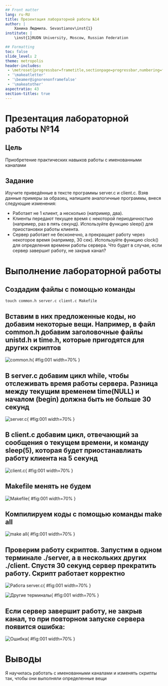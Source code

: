 ```yaml
---
## Front matter
lang: ru-RU
title: Презентация лабораторной работы №14
author: |
	Ханина Людмила. Sevastianov\inst{1}
institute: |
	\inst{1}RUDN University, Moscow, Russian Federation

## Formatting
toc: false
slide_level: 2
theme: metropolis
header-includes: 
 - \metroset{progressbar=frametitle,sectionpage=progressbar,numbering=fraction}
 - '\makeatletter'
 - '\beamer@ignorenonframefalse'
 - '\makeatother'
aspectratio: 43
section-titles: true
---
```


# Презентация лабораторной работы №14

## Цель

Приобретение практических навыков работы с именованными каналами

## Задание

Изучите приведённые в тексте программы server.c и client.c. Взяв данные примеры за образец, напишите аналогичные программы, внеся следующие изменения:
* Работает не 1 клиент, а несколько (например, два).
* Клиенты передают текущее время с некоторой периодичностью (например, раз в пять
секунд). Используйте функцию sleep() для приостановки работы клиента.
* Сервер работает не бесконечно, а прекращает работу через некоторое время (например, 30 сек). Используйте функцию clock() для определения времени работы сервера.
Что будет в случае, если сервер завершит работу, не закрыв канал?

# Выполнение лабораторной работы

## Создадим файлы с помощью команды
```
touch common.h server.c client.c Makefile
```

## Вставим в них предложенные коды, но добавим некоторые вещи. Например, в файл common.h добавим заголовочные файлы unistd.h и time.h, которые пригодятся для других скриптов

![common.h](image/common.png){ #fig:001 width=70% }

## В server.c добавим цикл while, чтобы отслеживать время работы сервера. Разница между текущим временем time(NULL) и началом (begin) должна быть не больше 30 секунд 

![server.c](image/server.png){ #fig:001 width=70% }

## В client.c добавим цикл, отвечающий за сообщения о текущем времени, и команду sleep(5), которая будет приостанавлиать работу клиента на 5 секунд

![client.c](image/client.png){ #fig:001 width=70% }

## Makefile менять не будем

![Makefile](image/Makefile.png){ #fig:001 width=70% }

## Компилируем коды с помощью команды make all

![make all](image/make.png){ #fig:001 width=70% }

## Проверим работу скриптов. Запустим в одном терминале ./server, а в нескольких других ./client. Спустя 30 секунд сервер прекратить работу. Скрипт работает корректно

![Работа server.c](image/1.1.png){ #fig:001 width=70% }

![Другие терминалы](image/1.2.png){ #fig:001 width=70% }

## Если сервер завершит работу, не закрыв канал, то при повторном запуске сервера появится ошибка: 

![Ошибка](image/3.png){ #fig:001 width=70% }

# Выводы

Я научилась работать с именованными каналами и изменять скрипты так, чтобы они выполняли определенные вещи
